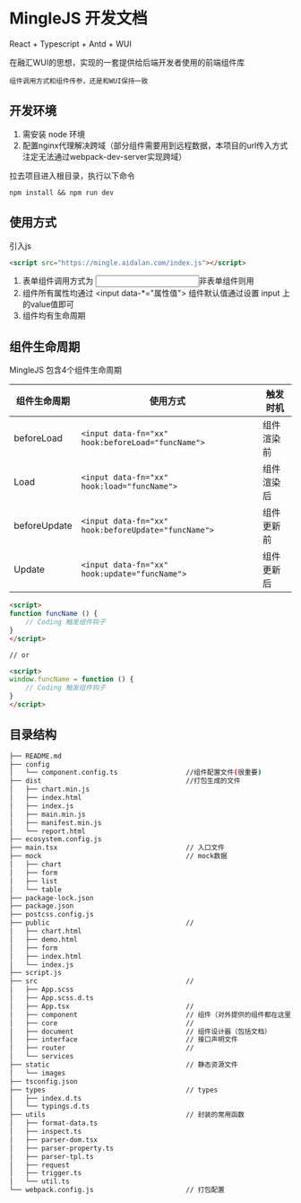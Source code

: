 # MingleJS 开发文档


React + Typescript + Antd + WUI

在融汇WUI的思想，实现的一套提供给后端开发者使用的前端组件库

`组件调用方式和组件传参，还是和WUI保持一致`



## 开发环境



1. 需安装 node  环境  
2. 配置nginx代理解决跨域（部分组件需要用到远程数据，本项目的url传入方式注定无法通过webpack-dev-server实现跨域）

拉去项目进入根目录，执行以下命令

~~~shell
npm install && npm run dev
~~~





## 使用方式



引入js
```html
<script src="https://mingle.aidalan.com/index.js"></script>
```

1. 表单组件调用方式为 <input data-fn="form-xxx" />非表单组件则用 <div data-fn="layout-xx"></div>
2. 组件所有属性均通过 <input data-*="属性值"> 组件默认值通过设置 input 上的value值即可
3. 组件均有生命周期



## 组件生命周期



MingleJS 包含4个组件生命周期

| 组件生命周期 | 使用方式                                          | 触发时机   |
| ------------ | ------------------------------------------------- | ---------- |
| beforeLoad   | `<input data-fn="xx" hook:beforeLoad="funcName">`   | 组件渲染前 |
| Load         | `<input data-fn="xx" hook:load="funcName">`         | 组件渲染后 |
| beforeUpdate | `<input data-fn="xx" hook:beforeUpdate="funcName">` | 组件更新前 |
| Update       | `<input data-fn="xx" hook:update="funcName">`       | 组件更新后 |

```html
<script>
function funcName () {
  	// Coding 触发组件钩子
}   
</script>

// or 

<script>
window.funcName = function () {
  	// Coding 触发组件钩子
}   
</script>
```



## 目录结构



```bash
├── README.md
├── config
│   └── component.config.ts					//组件配置文件(很重要)
├── dist									//打包生成的文件
│   ├── chart.min.js
│   ├── index.html
│   ├── index.js
│   ├── main.min.js
│   ├── manifest.min.js
│   └── report.html
├── ecosystem.config.js
├── main.tsx								// 入口文件
├── mock									// mock数据
│   ├── chart
│   ├── form
│   ├── list
│   └── table
├── package-lock.json
├── package.json
├── postcss.config.js
├── public									// 
│   ├── chart.html
│   ├── demo.html
│   ├── form
│   ├── index.html
│   └── index.js
├── script.js
├── src										// 
│   ├── App.scss	
│   ├── App.scss.d.ts
│   ├── App.tsx								// 
│   ├── component							// 组件（对外提供的组件都在这里）
│   ├── core								// 
│   ├── document							// 组件设计器（包括文档）
│   ├── interface							// 接口声明文件
│   ├── router								// 
│   └── services
├── static									// 静态资源文件
│   └── images
├── tsconfig.json
├── types									// types
│   ├── index.d.ts
│   └── typings.d.ts
├── utils									// 封装的常用函数
│   ├── format-data.ts
│   ├── inspect.ts
│   ├── parser-dom.tsx
│   ├── parser-property.ts
│   ├── parser-tpl.ts
│   ├── request
│   ├── trigger.ts
│   └── util.ts
└── webpack.config.js						// 打包配置
```





